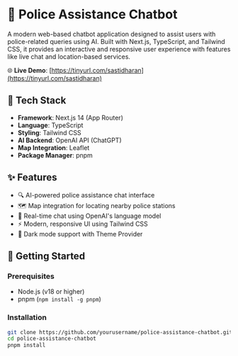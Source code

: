 # 🚓 Police Assistance Chatbot

A modern web-based chatbot application designed to assist users with police-related queries using AI. Built with Next.js, TypeScript, and Tailwind CSS, it provides an interactive and responsive user experience with features like live chat and location-based services.

🌐 **Live Demo**: [https://tinyurl.com/sastidharan](https://tinyurl.com/sastidharan)

## 🧰 Tech Stack

- **Framework**: Next.js 14 (App Router)
- **Language**: TypeScript
- **Styling**: Tailwind CSS
- **AI Backend**: OpenAI API (ChatGPT)
- **Map Integration**: Leaflet
- **Package Manager**: pnpm

## ✨ Features

- 🔍 AI-powered police assistance chat interface
- 🗺️ Map integration for locating nearby police stations
- 💬 Real-time chat using OpenAI's language model
- ⚡ Modern, responsive UI using Tailwind CSS
- 🌙 Dark mode support with Theme Provider

## 🚀 Getting Started

### Prerequisites

- Node.js (v18 or higher)
- pnpm (`npm install -g pnpm`)

### Installation

```bash
git clone https://github.com/yourusername/police-assistance-chatbot.git
cd police-assistance-chatbot
pnpm install
